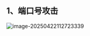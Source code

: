 ## 1、端口号攻击

![image-20250422112723339](/Users/soup/Documents/2025年工作包/images/image-20250422112723339.png)

